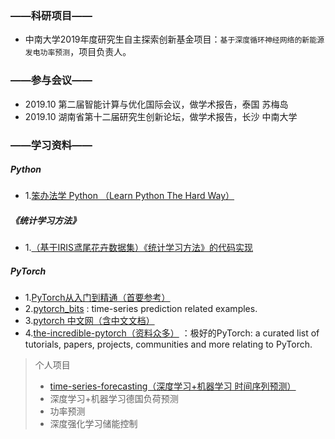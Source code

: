 ### **——科研项目——**
- 中南大学2019年度研究生自主探索创新基金项目：`基于深度循环神经网络的新能源发电功率预测`，项目负责人。

### **——参与会议——**
- 2019.10  第二届智能计算与优化国际会议，做学术报告，泰国 苏梅岛
- 2019.10  湖南省第十二届研究生创新论坛，做学术报告，长沙 中南大学

### **——学习资料——**
##### Python
- 1.[笨办法学 Python （Learn Python The Hard Way）](https://www.2cto.com/shouce/Pythonbbf/index.html)

##### 《统计学习方法》
- 1.[（基于IRIS鸢尾花卉数据集）《统计学习方法》的代码实现](https://github.com/fengdu78/lihang-code)


##### PyTorch
- 1.[PyTorch从入门到精通（首要参考）](https://github.com/amusi/PyTorch-From-Zero-To-One)
- 2.[pytorch_bits](https://github.com/jpeg729/pytorch_bits) : time-series prediction related examples.
- 3.[pytorch 中文网（含中文文档）](https://www.pytorchtutorial.com) 
- 4.[the-incredible-pytorch（资料众多）](https://github.com/ritchieng/the-incredible-pytorch) ：极好的PyTorch: a curated list of tutorials, papers, projects, communities and more relating to PyTorch.



> 个人项目
> - [time-series-forecasting（深度学习+机器学习 时间序列预测）](https://github.com/taoqing5917/time-series-forecasting)
> - 深度学习+机器学习德国负荷预测
> - 功率预测
> - 深度强化学习储能控制
